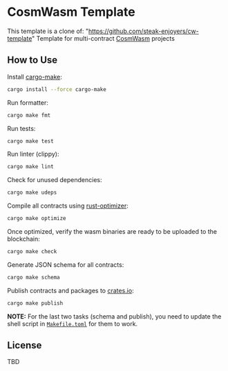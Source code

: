 # CosmWasm Template

This template is a clone of: "https://github.com/steak-enjoyers/cw-template"
Template for multi-contract [CosmWasm](https://github.com/CosmWasm/cosmwasm) projects

## How to Use

Install [cargo-make](https://sagiegurari.github.io/cargo-make/):

```sh
cargo install --force cargo-make
```

Run formatter:

```sh
cargo make fmt
```

Run tests:

```sh
cargo make test
```

Run linter (clippy):

```sh
cargo make lint
```

Check for unused dependencies:

```sh
cargo make udeps
```

Compile all contracts using [rust-optimizer](https://github.com/CosmWasm/rust-optimizer):

```sh
cargo make optimize
```

Once optimized, verify the wasm binaries are ready to be uploaded to the blockchain:

```sh
cargo make check
```

Generate JSON schema for all contracts:

```sh
cargo make schema
```

Publish contracts and packages to [crates.io](https://crates.io/):

```sh
cargo make publish
```

**NOTE:** For the last two tasks (schema and publish), you need to update the shell script in [`Makefile.toml`](./Makefile.toml) for them to work.

## License

TBD
